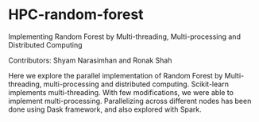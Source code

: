 # HPC-random-forest
Implementing Random Forest by Multi-threading, Multi-processing and Distributed Computing

Contributors: Shyam Narasimhan and Ronak Shah

Here we explore the parallel implementation of Random Forest by Multi-threading, multi-processing and distributed computing.
Scikit-learn implements multi-threading. With few modifications, we were able to implement multi-processing.
Parallelizing across different nodes has been done using Dask framework, and also explored with Spark.
